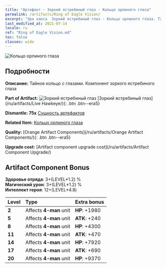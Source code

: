 ```yaml
---
title: "Артефакт - Зоркий ястребиный глаз - Кольцо орлиного глаза"
permalink: /artifacts/Ring of Eagle Vision/
excerpt: "Эра хаоса  Зоркий ястребиный глаз - Кольцо орлиного глаза. Тайное кольцо с глазами. Компонент зоркого ястребиного глаза"
last_modified_at: 2021-07-14
locale: ru
ref: "Ring of Eagle Vision.md"
toc: false
classes: wide
---
```


 ![Кольцо орлиного глаза](/images/t/artifact_40334.png)



## Подробности

 **Описание:** Тайное кольцо с глазами. Компонент зоркого ястребиного глаза

 **Part of Artifact:** ![Зоркий ястребиный глаз](/images/t/icon_artifact_33.png) [Зоркий ястребиный глаз](/ru/artifacts/Live Hawkeye/){: .btn .btn--era5}

 **Dismantle: 75x** [Сущность артефактов](/ItemsRU/con_905/)

 **Related Item**: [Кольцо орлиного глаза](/ItemsRU/art_135/)

 **Quality:** [Orange Artifact Components](/ru/artifacts/Orange Artifact Components/){: .btn .btn--era5}

 **Upgrade cost:** [Artifact component upgrade cost](/ru/artifacts/Artifact Component Upgrade/)

## Artifact Component Bonus

  **Здоровье отряда**: 3+(LEVEL\*1.2) %<br/>**Магический урон**: 3+(LEVEL\*1.2) %<br/>**Интеллект героя**: 12+(LEVEL\*4.8)

  |  Level  | Type |    Extra bonus  | 
  |:--------|:-----|:----------------| 
  | **2** | Affects **4-man** unit | **HP**: +1980 | 
  | **5** | Affects **4-man** unit | **ATK**: +240 | 
  | **8** | Affects **4-man** unit | **HP**: +4300 | 
  | **11** | Affects **4-man** unit | **ATK**: +470 | 
  | **14** | Affects **4-man** unit | **HP**: +7920 | 
  | **17** | Affects **4-man** unit | **ATK**: +690 | 
  | **20** | Affects **4-man** unit | **HP**: +9370 | 
